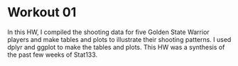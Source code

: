 # Workout 01

In this HW, I compiled the shooting data for five Golden State Warrior players and make tables and plots to illustrate their shooting patterns. I used dplyr and ggplot to make the tables and plots. This HW was a synthesis of the past few weeks of Stat133. 